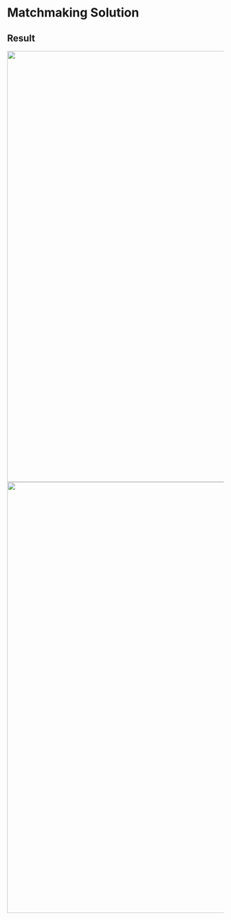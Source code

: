 # Matchmaking Solution
## Result
<img src="https://github.com/Davancimeher/MatchmakingTest/blob/main/README.Assets/Matchmaking_Logic.PNG" width="1000">
<img src="https://github.com/Davancimeher/MatchmakingTest/blob/main/README.Assets/Matchmaking_Output" width="1000">

 

